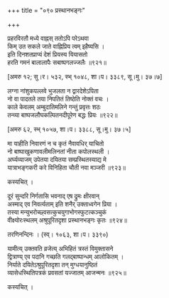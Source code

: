 +++
title = "०९० प्रस्थानभङ्गः"

+++


प्रहरविरतौ मध्ये वाह्नस् ततोऽपि परेऽथवा  
किम् उत सकले जाते वाह्निप्रिय त्वम् इहैष्यसि ।  
इति दिनशतप्राप्यं देशं प्रियस्य यियासतो  
हरति गमनं बालालापैः सबाष्पगलज्जलैः ॥९२१॥  


[अमरु १२; सु।र। ५३२, स्भ् १०४८, शा।प। ३३८९, सू।मु। ३७।७]  


लग्ना नांशुकपल्लवे भुजलता न द्वारदेशेऽपिता  
नो वा पादतले तया निपतितं तिष्ठेति नोक्तं वचः ।  
काले केवलम् अम्बुदातिमलिने गन्तुं प्रवृत्तः शठः  
तन्व्या बाष्पजलौघकल्पितनदीपूरेण बद्धः प्रियः ॥९२२॥  


[अमरु ६२, स्भ् १०५७, शा।प। ३३८८, सू।मु। ३७।५]  


मा याहीति निवारणं न च कृतं नैवावधिर् याचितो  
नो बाष्पाखुकणावलीमलिनतां नीता कपोलस्थली ।  
अर्घ्यव्याजम् उपेतया दयितया सम्प्रस्थितस्याद्य मे  
यात्राभङ्गकरी करे विनिहिता चौती नवा मञ्जरी ॥९२३॥  


कस्यचित् ।  


दूरं सुन्दरि निर्गतासि भवनाद् एष द्रुमः क्षीरवान्  
अस्माद् एव निवर्त्यताम् इति शनैर् उक्ताध्वगेन प्रिया ।  
तस्या मन्युभरोच्छ्वसत्कुचयुगाभोगस्फुटत्कञ्चुकं  
वीक्ष्योरःस्थलम् अश्रुपूरितदृशा प्रस्थानभङ्गः कृतः ॥९२४॥  


तरणिनन्दिनः । (स्व्। १०६३, शा।प। ३३९०)  


यामीत्य् उक्तवति व्रजेत्य् अभिहितं त्रस्तं विमुक्तासने  
द्वित्राण्य् एव पदानि गच्छति गलद्बाष्पान्धम् आलोकितम् ।  
निर्याते दयितेऽश्रुपूरितदृशा तन् मुग्धयानुष्ठितं  
व्यासेधस्थितिपत्रकं प्रवसतां यज्जातम् आजन्मनः ॥९२५॥  


कस्यचित् ।  
